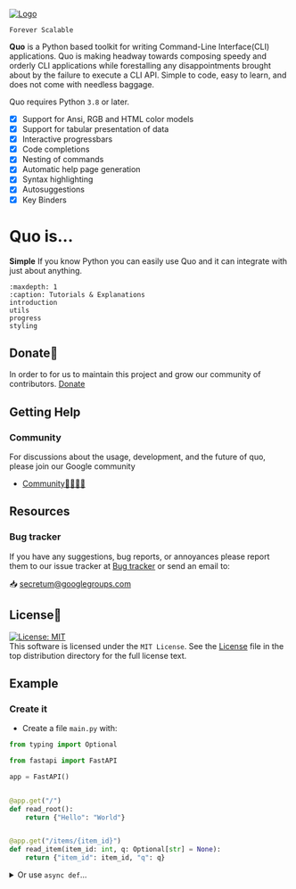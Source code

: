 [![Logo](https://raw.githubusercontent.com/secretum-inc/quo/master/pics/quo.png)](https://github.com/secretum-inc/quo)


`Forever Scalable`

**Quo** is a Python based toolkit for writing Command-Line Interface(CLI) applications.
Quo is making headway towards composing speedy and orderly CLI applications while forestalling any disappointments brought about by the failure to execute a CLI API.
Simple to code, easy to learn, and does not come with needless baggage. 

Quo requires Python `3.8` or later. 


- [x] Support for Ansi, RGB and HTML color models
- [x] Support for tabular presentation of data
- [x] Interactive progressbars
- [x] Code completions
- [x] Nesting of commands
- [x] Automatic help page generation
- [x] Syntax highlighting
- [x] Autosuggestions
- [x] Key Binders

# Quo is...

**Simple**
     If you know Python you can  easily use Quo and it can integrate with just about anything.

```{toctree}
:maxdepth: 1
:caption: Tutorials & Explanations
introduction
utils
progress
styling
```
   
## Donate🎁

In order to for us to maintain this project and grow our community of contributors.
[Donate](https://www.paypal.com/donate?hosted_button_id=KP893BC2EKK54)



## Getting Help

### Community

For discussions about the usage, development, and the future of quo, please join our Google community

* [Community👨‍👩‍👦‍👦](https://groups.google.com/forum/#!forum/secretum)

## Resources

### Bug tracker

If you have any suggestions, bug reports, or annoyances please report them
to our issue tracker at 
[Bug tracker](https://github.com/secretum-inc/quo/issues/) or send an email to:

 📥 secretum@googlegroups.com


## License📑

[![License: MIT](https://img.shields.io/badge/License-MIT-yellow.svg)](https://opensource.org/licenses/MIT)  
This software is licensed under the `MIT License`. See the [License](https://github.com/secretum-inc/quo/blob/master/LICENSE) file in the top distribution directory for the full license text.



## Example

### Create it

* Create a file `main.py` with:

```Python
from typing import Optional

from fastapi import FastAPI

app = FastAPI()


@app.get("/")
def read_root():
    return {"Hello": "World"}


@app.get("/items/{item_id}")
def read_item(item_id: int, q: Optional[str] = None):
    return {"item_id": item_id, "q": q}
```

<details markdown="1">
<summary>Or use <code>async def</code>...</summary>

If your code uses `async` / `await`, use `async def`:

```Python hl_lines="9  14"
from typing import Optional

from fastapi import FastAPI

app = FastAPI()


@app.get("/")
async def read_root():
    return {"Hello": "World"}


@app.get("/items/{item_id}")
async def read_item(item_id: int, q: Optional[str] = None):
    return {"item_id": item_id, "q": q}
```


..

.. image:: https://raw.githubusercontent.com/secretum-inc/quo/main/pics/quo.png

Quo's Documentation
================================
:Version: 2022.x
:Web: http://quo.readthedocs.io/
:Download: http://pypi.org/project/quo
:Source: http://github.com/secretum-inc/quo



.. toctree::
   :maxdepth: 2
   :caption: Contents:

   introduction.rst
   commands.rst
   apps.rst
   args.rst
   confirm.rst.
   printing_text.rst
   prompt.rst
   exceptions.rst
   dialogs.rsr
   terminal.rst
   style.rst
   markup.rst
   text.rst
   highlighting.rst
   pretty.rst
   logging.rst
   traceback.rst

   columns.rst
   padding.rst
   panel.rst
   help_text.rst
   filters.rst
   full_screen_apps.rst
   kb.rst
   progress_bars.rst
   syntax.rst
   styling.rst
   tables.rst
   utils.rst
   tree.rst

   protocol.rst

   changes.rst
   reference.rst
   unicode-support.rst
   appendix.rst

Support
========
Subscribe to one of our mailing lists to stay up to date with everything in the Quo community:

  `Community👨‍👩‍👦‍👦 <https://groups.google.com/g/secretum/>`_

You can also subscribe by sending an email to secretum+subscribe@googlegroups.com

Indices and tables
==================

* :ref:`genindex`
* :ref:`modindex`
* :ref:`search`
